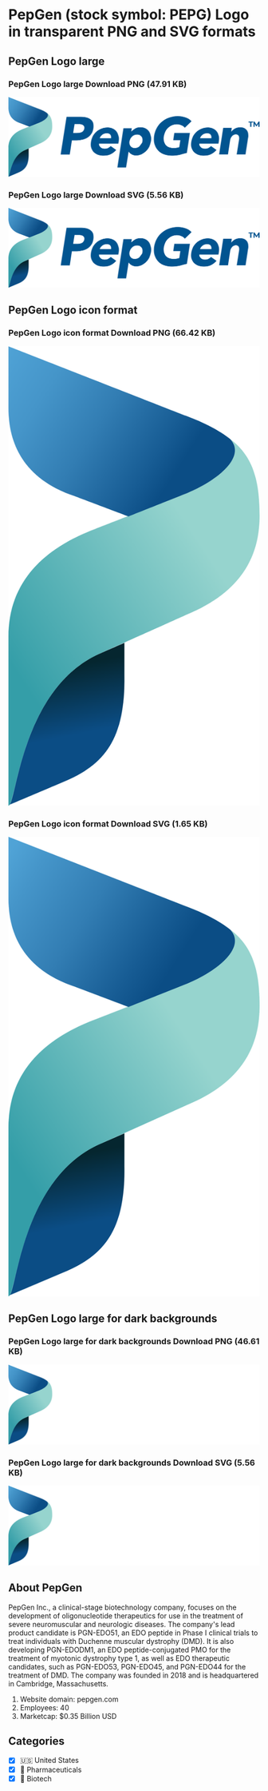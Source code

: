 # PepGen (stock symbol: PEPG) Logo in transparent PNG and SVG formats

## PepGen Logo large

### PepGen Logo large Download PNG (47.91 KB)

![PepGen Logo large Download PNG (47.91 KB)](/img/orig/PEPG_BIG-cca0ee81.png)

### PepGen Logo large Download SVG (5.56 KB)

![PepGen Logo large Download SVG (5.56 KB)](/img/orig/PEPG_BIG-f3e90faf.svg)

## PepGen Logo icon format

### PepGen Logo icon format Download PNG (66.42 KB)

![PepGen Logo icon format Download PNG (66.42 KB)](/img/orig/PEPG-de400795.png)

### PepGen Logo icon format Download SVG (1.65 KB)

![PepGen Logo icon format Download SVG (1.65 KB)](/img/orig/PEPG-e515f311.svg)

## PepGen Logo large for dark backgrounds

### PepGen Logo large for dark backgrounds Download PNG (46.61 KB)

![PepGen Logo large for dark backgrounds Download PNG (46.61 KB)](/img/orig/PEPG_BIG.D-44e829ed.png)

### PepGen Logo large for dark backgrounds Download SVG (5.56 KB)

![PepGen Logo large for dark backgrounds Download SVG (5.56 KB)](/img/orig/PEPG_BIG.D-dc6d6277.svg)

## About PepGen

PepGen Inc., a clinical-stage biotechnology company, focuses on the development of oligonucleotide therapeutics for use in the treatment of severe neuromuscular and neurologic diseases. The company's lead product candidate is PGN-EDO51, an EDO peptide in Phase I clinical trials to treat individuals with Duchenne muscular dystrophy (DMD). It is also developing PGN-EDODM1, an EDO peptide-conjugated PMO for the treatment of myotonic dystrophy type 1, as well as EDO therapeutic candidates, such as PGN-EDO53, PGN-EDO45, and PGN-EDO44 for the treatment of DMD. The company was founded in 2018 and is headquartered in Cambridge, Massachusetts.

1. Website domain: pepgen.com
2. Employees: 40
3. Marketcap: $0.35 Billion USD


## Categories
- [x] 🇺🇸 United States
- [x] 💊 Pharmaceuticals
- [x] 🧬 Biotech
